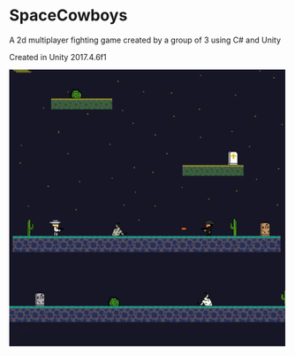 # SpaceCowboys

A 2d multiplayer fighting game created by a group of 3 using C# and Unity

Created in Unity 2017.4.6f1

![Screenshot_1](https://github.com/nikosdaridis/Space-Cowboys/raw/master/Screenshot1.jpg)
